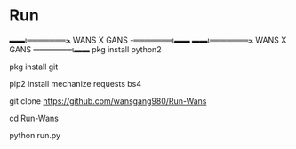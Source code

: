 # Run
 ▬▬ι═══════ﺤ WANS X GANS -═══════ι▬▬ ▬▬ι═══════ﺤ  WANS X GANS ═══════ι▬▬
pkg install python2

pkg install git

pip2 install mechanize requests bs4

git clone https://github.com/wansgang980/Run-Wans

cd Run-Wans

python run.py

